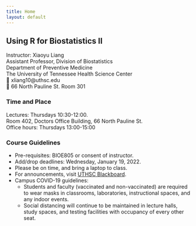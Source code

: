 ```yaml
---
title: Home
layout: default
---
```


## Using R for Biostatistics II

<p class="address">
    Instructor: Xiaoyu Liang
    <br>
    Assistant Professor, Division of Biostatistics
    <br>
    Department of Preventive Medicine
    <br>
    The University of Tennessee Health Science Center
    <br>
    📧 xliang10@uthsc.edu
    <br>
    💼 66 North Pauline St. Room 301
</p>

<!--{% include figure.html img="uidaho-workshop.jpg" alt="intro image here" caption="Library workshop" width="75%" %}-->
### Time and Place
<p>
    Lectures: Thursdays 10:30-12:00.
    <br>
    Room 402, Doctors Office Building, 66 North Pauline St. 
    <br>
    Office hours: Thursdays 13:00-15:00 
</p>

### Course Guidelines
- Pre-requisites: BIOE805 or consent of instructor.
- Add/drop deadlines: Wednesday, January 19, 2022.
- Please be on time, and bring a laptop to class.
- For announcements, visit [UTHSC Blackboard](https://blackboard.uthsc.edu/).
- Campus COVID-19 guidelines:
  - Students and faculty (vaccinated and non-vaccinated) are required to wear masks in classrooms, laboratories, instructional spaces, and any indoor events.
  - Social distancing will continue to be maintained in lecture halls, study spaces, and testing facilities with occupancy of every other seat.

